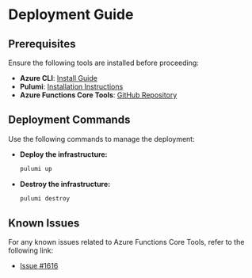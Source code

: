 # Deployment Guide

## Prerequisites

Ensure the following tools are installed before proceeding:

- **Azure CLI**: [Install Guide](https://learn.microsoft.com/en-us/cli/azure/install-azure-cli-windows?pivots=msi)
- **Pulumi**: [Installation Instructions](https://www.pulumi.com/docs/iac/get-started/azure/begin/)
- **Azure Functions Core Tools**: [GitHub Repository](https://github.com/Azure/azure-functions-core-tools)

## Deployment Commands

Use the following commands to manage the deployment:

- **Deploy the infrastructure:**
  ```sh
  pulumi up
  ```

- **Destroy the infrastructure:**
  ```sh
  pulumi destroy
  ```

## Known Issues

For any known issues related to Azure Functions Core Tools, refer to the following link:
- [Issue #1616](https://github.com/Azure/azure-functions-core-tools/issues/1616)

